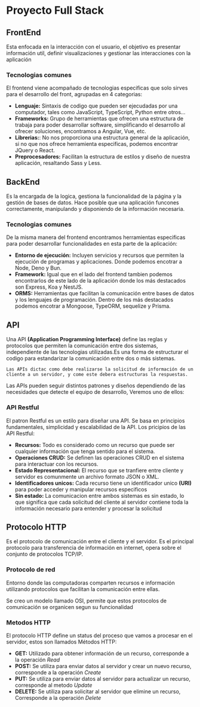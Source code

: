 # Proyecto Full Stack

## FrontEnd

Esta enfocada en la interacción con el usuario, el objetivo es presentar información util, definir visualizaciones y gestionar las interacciones con la aplicación

### Tecnologias comunes

El frontend viene acompañado de tecnologias especificas que solo sirves para el desarrollo del front, agrupadas en 4 categorias:

- **Lenguaje:** Sintaxis de codigo que pueden ser ejecudadas por una computador, tales como JavaScript, TypeScript, Python entre otros...
- **Frameworks:** Grupo de herramientas que ofrecen una estructura de trabaja para poder desarrollar software, simplificando el desarrollo al ofrecer soluciones, encontramos a Angular, Vue, etc.
- **Librerias:**: No nos proporciona una estructura general de la aplicación, si no que nos ofrece herramienta especificas, podemos encontrar JQuery o React.
- **Preprocesadores:** Facilitan la estructura de estilos y diseño de nuestra aplicación, resaltando Sass y Less.

## BackEnd

Es la encargada de la logica, gestiona la funcionalidad de la página y la gestión de bases de datos. Hace posible que una aplicación funcones correctamente, manipulando y disponiendo de la información necesaria.

### Tecnologias comunes

De la misma manera del frontend encontramos herramientas especificas para poder desarrollar funcionalidades en esta parte de la aplicación:

- **Entorno de ejecución:** Incluyen servicios y recursos que permiten la ejecución de programas y aplicaciones. Donde podemos encotrar a Node, Deno y Bun.
- **Framework:** Igual que en el lado del frontend tambien podemos encontrarlos de este lado de la aplicación donde los más destacados son Express, Koa y NestJS.
- **ORMS:** Herramientas que facilitan la comunicación entre bases de datos y los lenguajes de programación. Dentro de los más destacados podemos encotrar a Mongoose, TypeORM, sequelize y Prisma.


## API

Una API **(Application Programming Interface)** define las reglas y protocolos que permiten la comunicación entre dos sistemas, independiente de las tecnologias utilizadas.Es una forma de estructurar el codigo para estandarizar la comunicación entre dos o más sistemas.

```
Las APIs dictac como debe realizarse la solicitud de información de un cliente a un servidor, y come este debera estructuras la respuestas.
```

Las APIs pueden seguir distintos patrones y diseños dependiendo de las necesidades que detecte el equipo de desarrollo, Veremos uno de ellos:

### API Restful
El patron Restful es un estilo para diseñar una API. Se basa en principios fundamentales, simplicidad y escalabilidad de la API. Los pricipios de las API Restful:

- **Recursos:** Todo es considerado como un recurso que puede ser cualquier información que tenga sentido para el sistema.
- **Operaciones CRUD:** Se definen las operaciones CRUD en el sistema para interactuar con los recursos.
- **Estado Representacional:** El recurso que se tranfiere entre cliente y servidor es comunmente un archivo formato JSON o XML.
- **Identificadores unicos:** Cada recurso tiene un identificador unico **(URI)** para poder acceder y manipular recursos especificos
- **Sin estado:** La comunicacion entre ambos sistemas es sin estado, lo que significa que cada solicitud del cliente al servidor contiene toda la información necesario para entender y procesar la solicitud


## Protocolo HTTP
Es el protocolo de comunicación entre el cliente y el servidor. Es el principal protocolo para transferencia de información en internet, opera sobre el conjunto de protocolos TCP/IP.


### Protocolo de red
Entorno donde las computadoras comparten recursos e información utilizando protocolos que facilitan la comunicación entre ellas.

Se creo un modelo llamado OSI, permite que estos protocolos de comunicación se organicen segun su funcionalidad

### Metodos HTTP
El protocolo HTTP define un status del proceso que vamos a procesar en el servidor, estos son llamados Métodos HTTP:

- **GET:** Utilizado para obtener información de un recurso, corresponde a la operación *Read*
- **POST:** Se utiliza para enviar datos al servidor y crear un nuevo recurso, corresponde a la operación *Create*
- **PUT:** Se utiliza para enviar datos al servidor para actualizar un recurso, corresponde al metodo *Update*
- **DELETE:** Se utiliza para solicitar al servidor que elimine un recurso, Corresponde a la operación *Delete*
